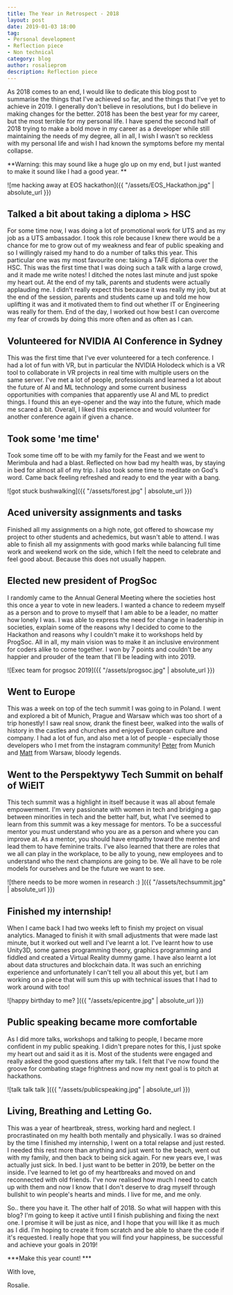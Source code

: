 ```yaml
---
title: The Year in Retrospect - 2018
layout: post
date: 2019-01-03 18:00
tag:
- Personal development
- Reflection piece
- Non technical 
category: blog
author: rosalieprom
description: Reflection piece
---
```


As 2018 comes to an end, I would like to dedicate this blog post to summarise the things that I've achieved so far, and the things that I've yet to achieve in 2019. I generally don't believe in resolutions, but I do believe in making changes for the better. 2018 has been the best year for my career, but the most terrible for my personal life. I have spend the second half of 2018 trying to make a bold move in my career as a developer while still maintaining the needs of my degree, all in all, I wish I wasn't so reckless with my personal life and wish I had known the symptoms before my mental collapse. 

**Warning: this may sound like a huge glo up on my end, but I just wanted to make it sound like I had a good year. **

![me hacking away at EOS hackathon]({{ "/assets/EOS_Hackathon.jpg" | absolute_url }})

## Talked a bit about taking a diploma > HSC 

For some time now, I was doing a lot of promotional work for UTS and as my job as a UTS ambassador. I took this role because I knew there would be a chance for me to grow out of my weakness and fear of public speaking and so I willingly raised my hand to do a number of talks this year. This particular one was my most favourite one: taking a TAFE diploma over the HSC. This was the first time that I was doing such a talk with a large crowd, and it made me write notes! I ditched the notes last minute and just spoke my heart out. At the end of my talk, parents and students were actually applauding me. I didn't really expect this because it was really my job, but at the end of the session, parents and students came up and told me how uplifting it was and it motivated them to find out whether IT or Engineering was really for them. End of the day, I worked out how best I can overcome my fear of crowds by doing this more often and as often as I can. 

## Volunteered for NVIDIA AI Conference in Sydney

This was the first time that I've ever volunteered for a tech conference. I had a lot of fun with VR, but in particular the NVIDIA Holodeck which is a VR tool to collaborate in VR projects in real time with multiple users on the same server. I've met a lot of people, professionals and learned a lot about the future of AI and ML technology and some current business opportunities with companies that apparently use AI and ML to predict things. I found this an eye-opener and the way into the future, which made me scared a bit. Overall, I liked this experience and would volunteer for another conference again if given a chance. 

## Took some 'me time' 

Took some time off to be with my family for the Feast and we went to Merimbula and had a blast. Reflected on how bad my health was, by staying in bed for almost all of my trip. I also took some time to meditate on God's word. Came back feeling refreshed and ready to end the year with a bang. 

![got stuck bushwalking]({{ "/assets/forest.jpg" | absolute_url }})

## Aced university assignments and tasks 

Finished all my assignments on a high note, got offered to showcase my project to other students and achedemics, but wasn't able to attend. I was able to finish all my assignments with good marks while balancing full time work and weekend work on the side, which I felt the need to celebrate and feel good about. Because this does not usually happen.

## Elected new president of ProgSoc

I randomly came to the Annual General Meeting where the societies host this once a year to vote in new leaders. I wanted a chance to redeem myself as a person and to prove to myself that I am able to be a leader, no matter how lonely I was. I was able to express the need for change in leadership in societies, explain some of the reasons why I decided to come to the Hackathon and reasons why I couldn't make it to workshops held by ProgSoc. All in all, my main vision was to make it an inclusive environment for coders alike to come together. I won by 7 points and couldn't be any happier and prouder of the team that I'll be leading with into 2019. 

![Exec team for progsoc 2019]({{ "/assets/progsoc.jpg" | absolute_url }})

## Went to Europe 

This was a week on top of the tech summit I was going to in Poland. I went and explored a bit of Munich, Prague and Warsaw which was too short of a trip honestly! I saw real snow, drank the finest beer, walked into the walls of history in the castles and churches and enjoyed European culture and company. I had a lot of fun, and also met a lot of people - especially those developers who I met from the instagram community! [Peter](https://www.instagram.com/devspeter/?hl=en) from Munich and  [Matt](https://twitter.com/msojda) from Warsaw, bloody legends. 

## Went to the Perspektywy Tech Summit on behalf of WiEIT 

This tech summit was a highlight in itself because it was all about female empowerment. I'm very passionate with women in tech and bridging a gap between minorities in tech and the better half, but, what I've seemed to learn from this summit was a key message for mentors. To be a successful mentor you must understand who you are as a person and where you can improve at. As a mentor, you should have empathy toward the mentee and lead them to have feminine traits. I've also learned that there are roles that we all can play in the workplace, to be ally to young, new employees and to understand who the next champions are going to be. We all have to be role models for ourselves and be the future we want to see. 

![there needs to be more women in research :) ]({{ "/assets/techsummit.jpg" | absolute_url }})

## Finished my internship!

When I came back I had two weeks left to finish my project on visual analytics. Managed to finish it with small adjustments that were made last minute, but it worked out well and I've learnt a lot. I've learnt how to use Unity3D, some games programming theory, graphics programming and fiddled and created a Virtual Reality dummy game. I have also learnt a lot about data structures and blockchain data. It was such an enriching experience and unfortunately I can't tell you all about this yet, but I am working on a piece that will sum this up with technical issues that I had to work around with too! 

![happy birthday to me? ]({{ "/assets/epicentre.jpg" | absolute_url }})

## Public speaking became more comfortable 

As I did more talks, workshops and talking to people, I became more confident in my public speaking. I didn't prepare notes for this, I just spoke my heart out and said it as it is. Most of the students were engaged and really asked the good questions after my talk. I felt that I've now found the groove for combating stage frightness and now my next goal is to pitch at hackathons. 

![talk talk talk ]({{ "/assets/publicspeaking.jpg" | absolute_url }})

## Living, Breathing and Letting Go.

This was a year of heartbreak, stress, working hard and neglect. I procrastinated on my health both mentally and physically. I was so drained by the time I finished my internship, I went on a total relapse and just rested. I needed this rest more than anything and just went to the beach, went out with my family, and then back to being sick again. For new years eve, I was actually just sick. In bed. I just want to be better in 2019, be better on the inside. I've learned to let go of my heartbreaks and moved on and reconnected with old friends. I've now realised how much I need to catch up with them and now I know that I don't deserve to drag myself through bullshit to win people's hearts and minds. I live for me, and me only. 

So.. there you have it. The other half of 2018. So what will happen with this blog? I'm going to keep it active until I finish publishing and fixing the next one. I promise it will be just as nice, and I hope that you will like it as much as I did. I'm hoping to create it from scratch and be able to share the code if it's requested. I really hope that you will find your happiness, be successful and achieve your goals in 2019! 

***Make this year count! ***

With love, 

Rosalie.